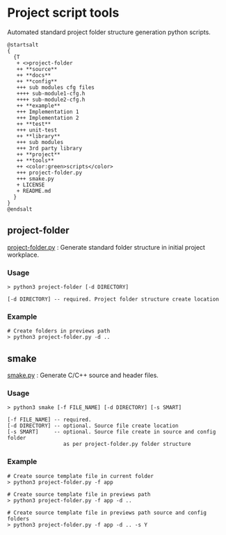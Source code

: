 # Project script tools

Automated standard project folder structure generation python scripts.

```plantuml
@startsalt
{
  {T
   + <>project-folder
   ++ **source**
   ++ **docs**
   ++ **config**
   +++ sub modules cfg files
   ++++ sub-module1-cfg.h
   ++++ sub-module2-cfg.h
   ++ **example**
   +++ Implementation 1
   +++ Implementation 2
   ++ **test**
   +++ unit-test
   ++ **library**
   +++ sub modules
   +++ 3rd party library
   ++ **project**
   ++ **tools**
   ++ <color:green>scripts</color>
   +++ project-folder.py
   +++ smake.py
   + LICENSE
   + README.md
  }
}
@endsalt
```

## project-folder

[project-folder.py](/scripts/project-folder.py) : Generate standard folder structure in initial project workplace.

### Usage 
```shell
> python3 project-folder [-d DIRECTORY]

[-d DIRECTORY] -- required. Project folder structure create location
```


### Example 
```shell
# Create folders in previews path
> python3 project-folder.py -d .. 
```

## smake

[smake.py](/scripts/smake.py) : Generate C/C++ source and header files.


### Usage 
```shell
> python3 smake [-f FILE_NAME] [-d DIRECTORY] [-s SMART]

[-f FILE_NAME] -- required.
[-d DIRECTORY] -- optional. Source file create location
[-s SMART]     -- optional. Source file create in source and config folder 
                  as per project-folder.py folder structure
```

### Example 
```shell
# Create source template file in current folder
> python3 project-folder.py -f app

# Create source template file in previews path
> python3 project-folder.py -f app -d ..

# Create source template file in previews path source and config folders
> python3 project-folder.py -f app -d .. -s Y
```